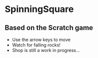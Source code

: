 # SpinningSquare
## Based on the Scratch game
- Use the arrow keys to move
- Watch for falling rocks!
- Shop is still a work in progress...
